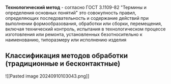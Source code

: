 **Технологический метод** - согласно ГОСТ 3.1109-82 "Термины и определения основных понятий" это cовокупность правил, определяющих последовательность и содержание действий при выполнении формообразования, обработки или сборки, перемещения, включая технический контроль, испытания в технологическом процессе изготовления или ремонта, установленных безотносительно к наименованию, типоразмеру или исполнению изделия

## Классификация методов обработки (традиционные и бесконтактные)
![[Pasted image 20240910103043.png]]
